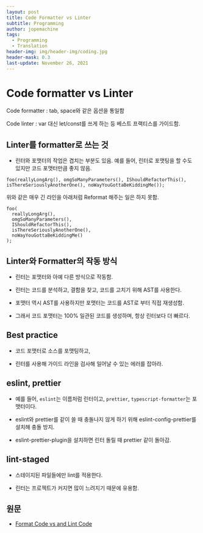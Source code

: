 ```yaml
---
layout: post
title: Code Formatter vs Linter
subtitle: Programming
author: jopemachine
tags:
  - Programming
  - Translation
header-img: img/header-img/coding.jpg
header-mask: 0.3
last-update: November 26, 2021
---
```


# Code formatter vs Linter

Code formatter
: tab, space와 같은 옵션을 통일함

Code linter
: var 대신 let/const를 쓰게 하는 등 베스트 프랙티스를 가이드함.

## Linter를 formatter로 쓰는 것

- 린터와 포맷터의 작업은 겹치는 부분도 있음. 예를 들어, 린터로 포맷팅을 할 수도 있지만 코드 포맷터만큼 좋지 않음.

```
foo(reallyLongArg(), omgSoManyParameters(), IShouldRefactorThis(), isThereSeriouslyAnotherOne(), noWayYouGottaBeKiddingMe());
```

위와 같은 매우 긴 라인을 아래처럼 Reformat 해주는 일은 하지 못함.

```
foo(
  reallyLongArg(),
  omgSoManyParameters(),
  IShouldRefactorThis(),
  isThereSeriouslyAnotherOne(),
  noWayYouGottaBeKiddingMe()
);
```

## Linter와 Formatter의 작동 방식

- 린터는 포맷터와 아예 다른 방식으로 작동함.

- 린터는 코드를 분석하고, 결함을 찾고, 코드를 고치기 위해 AST를 사용한다.

- 포맷터 역시 AST를 사용하지만 포맷터는 코드를 AST로 부터 직접 재생성함.

- 그래서 코드 포맷터는 100% 일관된 코드를 생성하며, 항상 린터보다 더 빠르다.

## Best practice

- 코드 포맷터로 소스를 포맷팅하고, 

- 린터를 사용해 가이드 라인을 검사해 일어날 수 있는 에러를 잡아라.

## eslint, prettier

- 예를 들어, `eslint`는 이름처럼 린터이고, `prettier`, `typescript-formatter`는 포맷터이다.

- eslint와 prettier를 같이 쓸 때 충돌나지 않게 하기 위해 eslint-config-prettier를 설치해 충돌 방지.

- eslint-prettier-plugin을 설치하면 린터 돌릴 때 prettier 같이 돌아감.

## lint-staged

- 스테이지된 파일들에만 lint를 적용한다.

- 린터는 프로젝트가 커지면 많이 느려지기 때문에 유용함.

## 원문

- [Format Code vs and Lint Code](https://medium.com/@awesomecode/format-code-vs-and-lint-code-95613798dcb3)